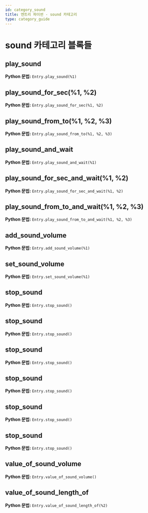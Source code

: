 ```yaml
---
id: category_sound
title: 엔트리 파이썬 - sound 카테고리
type: category_guide
---
```


# sound 카테고리 블록들

## play_sound
**Python 문법:** `Entry.play_sound(%1)`

## play_sound_for_sec(%1, %2)
**Python 문법:** `Entry.play_sound_for_sec(%1, %2)`

## play_sound_from_to(%1, %2, %3)
**Python 문법:** `Entry.play_sound_from_to(%1, %2, %3)`

## play_sound_and_wait
**Python 문법:** `Entry.play_sound_and_wait(%1)`

## play_sound_for_sec_and_wait(%1, %2)
**Python 문법:** `Entry.play_sound_for_sec_and_wait(%1, %2)`

## play_sound_from_to_and_wait(%1, %2, %3)
**Python 문법:** `Entry.play_sound_from_to_and_wait(%1, %2, %3)`

## add_sound_volume
**Python 문법:** `Entry.add_sound_volume(%1)`

## set_sound_volume
**Python 문법:** `Entry.set_sound_volume(%1)`

## stop_sound
**Python 문법:** `Entry.stop_sound()`

## stop_sound
**Python 문법:** `Entry.stop_sound()`

## stop_sound
**Python 문법:** `Entry.stop_sound()`

## stop_sound
**Python 문법:** `Entry.stop_sound()`

## stop_sound
**Python 문법:** `Entry.stop_sound()`

## stop_sound
**Python 문법:** `Entry.stop_sound()`

## value_of_sound_volume
**Python 문법:** `Entry.value_of_sound_volume()`

## value_of_sound_length_of
**Python 문법:** `Entry.value_of_sound_length_of(%2)`

